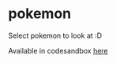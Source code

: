 # pokemon
Select pokemon to look at :D

Available in codesandbox [here](https://codesandbox.io/p/sandbox/pokemon-r4fq6j)
